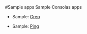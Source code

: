 #Sample apps
Sample Consolas apps

* Sample: [Grep](https://github.com/rickardn/Consolas/tree/develop/Source/Samples/Samples.Grep)

* Sample: [Ping](https://github.com/rickardn/Consolas/tree/develop/Source/Samples/Samples.Ping)